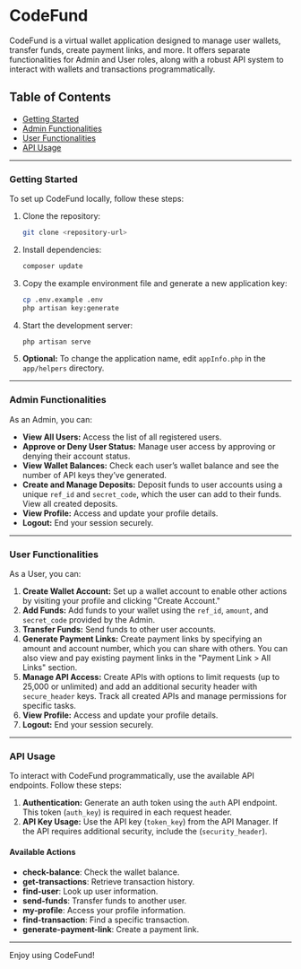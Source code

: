 # CodeFund

CodeFund is a virtual wallet application designed to manage user wallets, transfer funds, create payment links, and more. It offers separate functionalities for Admin and User roles, along with a robust API system to interact with wallets and transactions programmatically.

## Table of Contents

- [Getting Started](#getting-started)
- [Admin Functionalities](#admin-functionalities)
- [User Functionalities](#user-functionalities)
- [API Usage](#api-usage)

---

### Getting Started

To set up CodeFund locally, follow these steps:

1. Clone the repository:
    ```bash
    git clone <repository-url>
    ```
2. Install dependencies:
    ```bash
    composer update
    ```
3. Copy the example environment file and generate a new application key:
    ```bash
    cp .env.example .env
    php artisan key:generate
    ```
4. Start the development server:
    ```bash
    php artisan serve
    ```

5. **Optional:** To change the application name, edit `appInfo.php` in the `app/helpers` directory.

---

### Admin Functionalities

As an Admin, you can:

- **View All Users:** Access the list of all registered users.
- **Approve or Deny User Status:** Manage user access by approving or denying their account status.
- **View Wallet Balances:** Check each user’s wallet balance and see the number of API keys they’ve generated.
- **Create and Manage Deposits:** Deposit funds to user accounts using a unique `ref_id` and `secret_code`, which the user can add to their funds. View all created deposits.
- **View Profile:** Access and update your profile details.
- **Logout:** End your session securely.

---

### User Functionalities

As a User, you can:

1. **Create Wallet Account:** Set up a wallet account to enable other actions by visiting your profile and clicking "Create Account."
2. **Add Funds:** Add funds to your wallet using the `ref_id`, `amount`, and `secret_code` provided by the Admin.
3. **Transfer Funds:** Send funds to other user accounts.
4. **Generate Payment Links:** Create payment links by specifying an amount and account number, which you can share with others. You can also view and pay existing payment links in the "Payment Link > All Links" section.
5. **Manage API Access:** Create APIs with options to limit requests (up to 25,000 or unlimited) and add an additional security header with `secure_header` keys. Track all created APIs and manage permissions for specific tasks.
6. **View Profile:** Access and update your profile details.
7. **Logout:** End your session securely.

---

### API Usage

To interact with CodeFund programmatically, use the available API endpoints. Follow these steps:

1. **Authentication:** Generate an auth token using the `auth` API endpoint. This token (`auth_key`) is required in each request header.
2. **API Key Usage:** Use the API key (`token_key`) from the API Manager. If the API requires additional security, include the (`security_header`).

#### Available Actions

- **check-balance**: Check the wallet balance.
- **get-transactions**: Retrieve transaction history.
- **find-user**: Look up user information.
- **send-funds**: Transfer funds to another user.
- **my-profile**: Access your profile information.
- **find-transaction**: Find a specific transaction.
- **generate-payment-link**: Create a payment link.

---

Enjoy using CodeFund!
